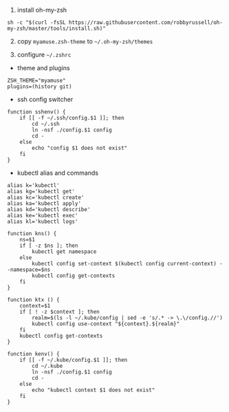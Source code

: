 1. install oh-my-zsh

```
sh -c "$(curl -fsSL https://raw.githubusercontent.com/robbyrussell/oh-my-zsh/master/tools/install.sh)"
```

2. copy `myamuse.zsh-theme` to `~/.oh-my-zsh/themes`

3. configure `~/.zshrc`

- theme and plugins

```
ZSH_THEME="myamuse"
plugins=(history git)
```

- ssh config switcher

```
function sshenv() {
    if [[ -f ~/.ssh/config.$1 ]]; then
        cd ~/.ssh
        ln -nsf ./config.$1 config
        cd -
    else
        echo "config $1 does not exist"
    fi
}
```

- kubectl alias and commands

```
alias k='kubectl'
alias kg='kubectl get'
alias kc='kubectl create'
alias ka='kubectl apply'
alias kd='kubectl describe'
alias ke='kubectl exec'
alias kl='kubectl logs'

function kns() {
	ns=$1
	if [ -z $ns ]; then
		kubectl get namespace
	else
		kubectl config set-context $(kubectl config current-context) --namespace=$ns
		kubectl config get-contexts
	fi
}

function ktx () {
	context=$1
	if [ ! -z $context ]; then
		realm=$(ls -l ~/.kube/config | sed -e 's/.* -> \.\/config.//')
		kubectl config use-context "${context}.${realm}"
	fi
	kubectl config get-contexts
}

function kenv() {
    if [[ -f ~/.kube/config.$1 ]]; then
        cd ~/.kube
        ln -nsf ./config.$1 config
        cd -
    else
        echo "kubectl context $1 does not exist"
    fi
}
```